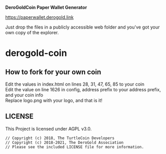 **DeroGoldCoin Paper Wallet Generator**

https://paperwallet.derogold.link

Just drop the files in a publicly accessible web folder and you've got your own copy of the explorer.

# derogold-coin
## How to fork for your own coin
Edit the values in index.html on lines 28, 31, 47, 65, 85 to your coin  
Edit the value on line 1626 in config, address prefix to your address prefix, and your coin info  
Replace logo.png with your logo, and that is it!  

## LICENSE

This Project is licensed under AGPL v3.0.
```
// Copyright (c) 2018, The TurtleCoin Developers
// Copyright (c) 2018-2021, The DeroGold Association
// Please see the included LICENSE file for more information.
```
